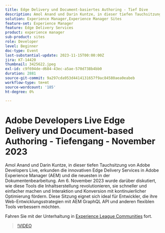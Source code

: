```yaml
---
title: Edge Delivery und Document-basiertes Authoring - Tief Dive
description: Amol Anand und Darin Kuntze, in dieser tiefen Tauchsitzung von Adobe Developers Live, erkunden die innovativen Edge Delivery Services in Adobe Experience Manager (AEM) und die neuesten in der Dokumentenbearbeitung. Am 6. November 2023 wurde darüber diskutiert, wie diese Tools die Inhaltserstellung revolutionieren, sie schneller und einfacher machen und Interaktion und Konversion mit kontinuierlicher Optimierung fördern. Diese Sitzung eignet sich ideal für Entwickler, die ihre Web-Entwicklungsstrategien mit AEM GraphQL API und anderen flexiblen Tools verbessern möchten.
solution: Experience Manager,Experience Manager Sites
feature-set: Experience Manager
feature: Edge Delivery Services
product: experience manager
sub-product: sites
role: Developer
level: Beginner
doc-type: Event
last-substantial-update: 2023-11-15T00:00:00Z
jira: KT-14420
thumbnail: 3425622.jpeg
exl-id: c9f694de-d684-43ec-a5ae-570d738b4bb0
duration: 2881
source-git-commit: 9a297cda953d4414131657f9ac84580aea0eabeb
workflow-type: tm+mt
source-wordcount: '185'
ht-degree: 0%

---
```


# Adobe Developers Live Edge Delivery und Document-based Authoring - Tiefengang - November 2023

Amol Anand und Darin Kuntze, in dieser tiefen Tauchsitzung von Adobe Developers Live, erkunden die innovativen Edge Delivery Services in Adobe Experience Manager (AEM) und die neuesten in der Dokumentenbearbeitung. Am 6. November 2023 wurde darüber diskutiert, wie diese Tools die Inhaltserstellung revolutionieren, sie schneller und einfacher machen und Interaktion und Konversion mit kontinuierlicher Optimierung fördern. Diese Sitzung eignet sich ideal für Entwickler, die ihre Web-Entwicklungsstrategien mit AEM GraphQL API und anderen flexiblen Tools verbessern möchten.

Fahren Sie mit der Unterhaltung in [Experience League Communities](https://adobe.ly/46KMTsh) fort.

>[!VIDEO](https://video.tv.adobe.com/v/3425622/?learn=on)

